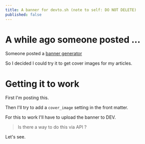 ```yaml
---
title: A banner for devto.sh (note to self: DO NOT DELETE)
published: false
---
```


# A while ago someone posted ...

Someone posted a [banner generator](https://dev.to/christopherkade/introducing-a-banner-generator-for-your-articles-on-dev-353a)

So I decided I could try it to get cover images for my articles.

# Getting it to work

First I'm posting this.

Then I'll try to add a `cover_image` setting in the front matter.

For this to work I'll have to upload the banner to DEV.

  > Is there a way to do this via API ?

Let's see.
